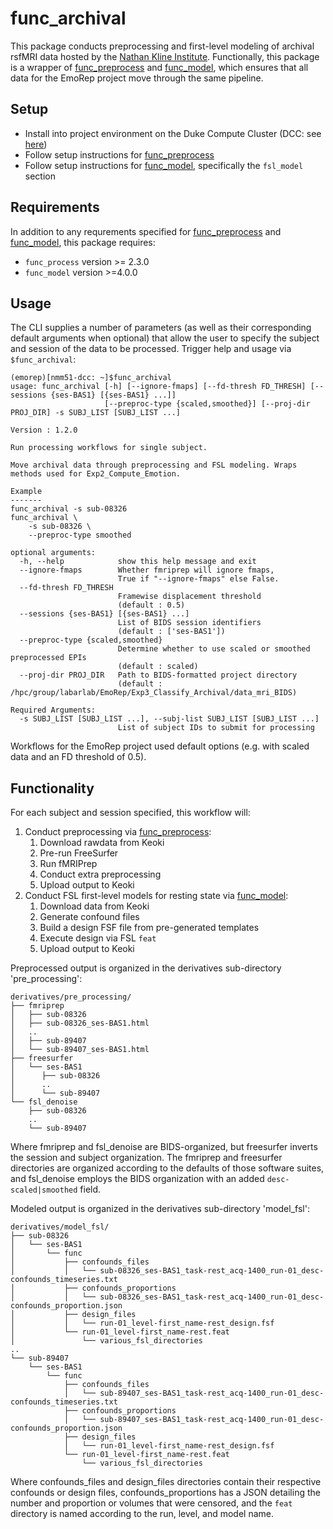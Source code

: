 # func_archival

This package conducts preprocessing and first-level modeling of archival rsfMRI data hosted by the [Nathan Kline Institute](http://fcon_1000.projects.nitrc.org/indi/enhanced/index.html). Functionally, this package is a wrapper of [func_preprocess](https://github.com/labarlab-emorep/func_preprocess) and [func_model](https://github.com/labarlab-emorep/func_model), which ensures that all data for the EmoRep project move through the same pipeline.


## Setup
* Install into project environment on the Duke Compute Cluster (DCC: see [here](https://github.com/labarlab/conda_dcc#conda_dcc))
* Follow setup instructions for [func_preprocess](https://github.com/labarlab-emorep/func_preprocess?tab=readme-ov-file#setup)
* Follow setup instructions for [func_model](https://github.com/labarlab-emorep/func_model#setup), specifically the `fsl_model` section


## Requirements
In addition to any requrements specified for [func_preprocess](https://github.com/labarlab-emorep/func_preprocess) and [func_model](https://github.com/labarlab-emorep/func_model), this package requires:
* `func_process` version >= 2.3.0
* `func_model` version >=4.0.0


## Usage
The CLI supplies a number of parameters (as well as their corresponding default arguments when optional) that allow the user to specify the subject and session of the data to be processed. Trigger help and usage via `$func_archival`:

```
(emorep)[nmm51-dcc: ~]$func_archival
usage: func_archival [-h] [--ignore-fmaps] [--fd-thresh FD_THRESH] [--sessions {ses-BAS1} [{ses-BAS1} ...]]
                     [--preproc-type {scaled,smoothed}] [--proj-dir PROJ_DIR] -s SUBJ_LIST [SUBJ_LIST ...]

Version : 1.2.0

Run processing workflows for single subject.

Move archival data through preprocessing and FSL modeling. Wraps
methods used for Exp2_Compute_Emotion.

Example
-------
func_archival -s sub-08326
func_archival \
    -s sub-08326 \
    --preproc-type smoothed

optional arguments:
  -h, --help            show this help message and exit
  --ignore-fmaps        Whether fmriprep will ignore fmaps,
                        True if "--ignore-fmaps" else False.
  --fd-thresh FD_THRESH
                        Framewise displacement threshold
                        (default : 0.5)
  --sessions {ses-BAS1} [{ses-BAS1} ...]
                        List of BIDS session identifiers
                        (default : ['ses-BAS1'])
  --preproc-type {scaled,smoothed}
                        Determine whether to use scaled or smoothed preprocessed EPIs
                        (default : scaled)
  --proj-dir PROJ_DIR   Path to BIDS-formatted project directory
                        (default : /hpc/group/labarlab/EmoRep/Exp3_Classify_Archival/data_mri_BIDS)

Required Arguments:
  -s SUBJ_LIST [SUBJ_LIST ...], --subj-list SUBJ_LIST [SUBJ_LIST ...]
                        List of subject IDs to submit for processing

```
Workflows for the EmoRep project used default options (e.g. with scaled data and an FD threshold of 0.5).


## Functionality
For each subject and session specified, this workflow will:
1. Conduct preprocessing via [func_preprocess](https://github.com/labarlab-emorep/func_preprocess):
    1. Download rawdata from Keoki
    1. Pre-run FreeSurfer
    1. Run fMRIPrep
    1. Conduct extra preprocessing
    1. Upload output to Keoki
1. Conduct FSL first-level models for resting state via [func_model](https://github.com/labarlab-emorep/func_model):
    1. Download data from Keoki
    1. Generate confound files
    1. Build a design FSF file from pre-generated templates
    1. Execute design via FSL `feat`
    1. Upload output to Keoki

Preprocessed output is organized in the derivatives sub-directory 'pre_processing':

```
derivatives/pre_processing/
├── fmriprep
│   ├── sub-08326
│   ├── sub-08326_ses-BAS1.html
│   ..
│   ├── sub-89407
│   └── sub-89407_ses-BAS1.html
├── freesurfer
│   └── ses-BAS1
│      ├── sub-08326
│      ..
│      └── sub-89407
└── fsl_denoise
    ├── sub-08326
    ..
    └── sub-89407
```
Where fmriprep and fsl_denoise are BIDS-organized, but freesurfer inverts the session and subject organization. The fmriprep and freesurfer directories are organized according to the defaults of those software suites, and fsl_denoise employs the BIDS organization with an added `desc-scaled|smoothed` field.

Modeled output is organized in the derivatives sub-directory 'model_fsl':

```
derivatives/model_fsl/
├── sub-08326
│   └── ses-BAS1
│       └── func
│           ├── confounds_files
│           │   └── sub-08326_ses-BAS1_task-rest_acq-1400_run-01_desc-confounds_timeseries.txt
│           ├── confounds_proportions
│           │   └── sub-08326_ses-BAS1_task-rest_acq-1400_run-01_desc-confounds_proportion.json
│           ├── design_files
│           │   └── run-01_level-first_name-rest_design.fsf
│           └── run-01_level-first_name-rest.feat
│               └── various_fsl_directories
..
└── sub-89407
    └── ses-BAS1
        └── func
            ├── confounds_files
            │   └── sub-89407_ses-BAS1_task-rest_acq-1400_run-01_desc-confounds_timeseries.txt
            ├── confounds_proportions
            │   └── sub-89407_ses-BAS1_task-rest_acq-1400_run-01_desc-confounds_proportion.json
            ├── design_files
            │   └── run-01_level-first_name-rest_design.fsf
            └── run-01_level-first_name-rest.feat
                └── various_fsl_directories

```
Where confounds_files and design_files directories contain their respective confounds or design files, confounds_proportions has a JSON detailing the number and proportion or volumes that were censored, and the `feat` directory is named according to the run, level, and model name.

